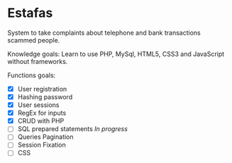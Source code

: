 # Estafas
System to take complaints about telephone and bank transactions scammed people.

Knowledge goals: Learn to use PHP, MySql, HTML5, CSS3 and JavaScript without frameworks.

Functions goals:
- [x] User registration
- [x] Hashing password
- [x] User sessions
- [x] RegEx for inputs
- [x] CRUD with PHP
- [ ] SQL prepared statements _In progress_
- [ ] Queries Pagination
- [ ] Session Fixation
- [ ] CSS
